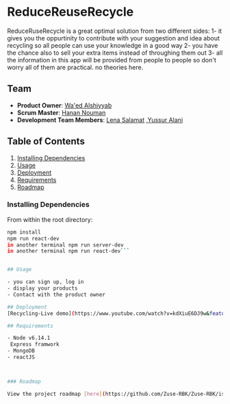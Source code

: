# ReduceReuseRecycle
ReduceRuseRecycle is a great optimal solution from two different sides:
1- it gives you the oppurtinity to contribute with your suggestion and idea about recycling so all people can use your knowledge in a good way 
2- you have the chance also to sell your extra items instead of throughing them out 
3- all the information in this app will be provided from people to people so don't worry all of them are practical. no theories here.

## Team

 - __Product Owner__: [Wa'ed Alshiyyab](https://github.com/Waed93)
 - __Scrum Master__: [Hanan Nouman](https://github.com/HananNouman)    
 - __Development Team Members__: [Lena Salamat](https://github.com/lenaSalamat) ,[Yussur Alani](https://github.com/Yussur90)

## Table of Contents

1. [Installing Dependencies](#InstallingDependencies)
1. [Usage](#Usage)
1. [Deployment](#Deployment)
1. [Requirements](#Requirements)
1. [Roadmap](#Roadmap)


### Installing Dependencies

From within the root directory:

```sh
npm install
npm run react-dev
in another terminal npm run server-dev
in another terminal npm run react-dev``` 


## Usage

- you can sign up, log in 
- display your products
- Contact with the product owner

## Deployment
[Recycling-Live demo](https://www.youtube.com/watch?v=kdXiuE6DJ9w&feature=youtu.be)

## Requirements

- Node v6.14.1
 Express framwork
- MongoDB 
- reactJS



### Roadmap

View the project roadmap [here](https://github.com/Zuse-RBK/Zuse-RBK/issues)